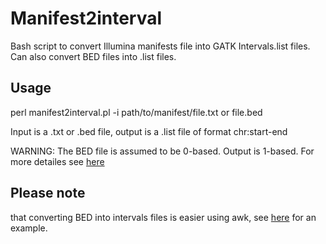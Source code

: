 # Manifest2interval

Bash script to convert Illumina manifests file into GATK Intervals.list files. Can also convert BED files into .list files.

## Usage

perl manifest2interval.pl -i path/to/manifest/file.txt or file.bed

Input is a .txt or .bed file, output is a .list file of format chr:start-end

WARNING: The BED file is assumed to be 0-based. Output is 1-based. For more detailes see [here](http://genome.ucsc.edu/blog/the-ucsc-genome-browser-coordinate-counting-systems/)

## Please note

that converting BED into intervals files is easier using awk, see [here](https://gist.github.com/beboche) for an example.
